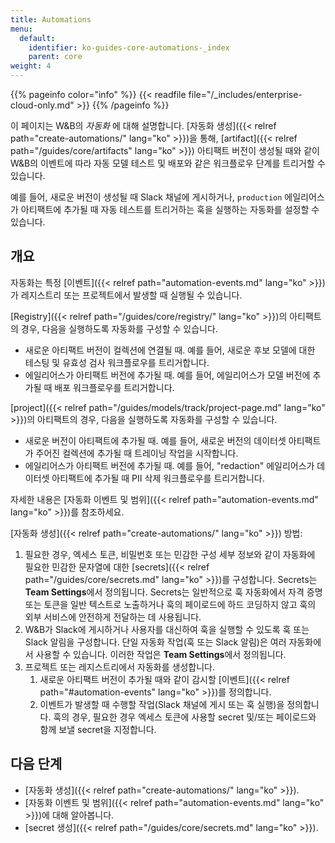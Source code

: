 ```yaml
---
title: Automations
menu:
  default:
    identifier: ko-guides-core-automations-_index
    parent: core
weight: 4
---
```


{{% pageinfo color="info" %}}
{{< readfile file="/_includes/enterprise-cloud-only.md" >}}
{{% /pageinfo %}}

이 페이지는 W&B의 _자동화_ 에 대해 설명합니다. [자동화 생성]({{< relref path="create-automations/" lang="ko" >}})을 통해, [artifact]({{< relref path="/guides/core/artifacts" lang="ko" >}}) 아티팩트 버전이 생성될 때와 같이 W&B의 이벤트에 따라 자동 모델 테스트 및 배포와 같은 워크플로우 단계를 트리거할 수 있습니다.

예를 들어, 새로운 버전이 생성될 때 Slack 채널에 게시하거나, `production` 에일리어스가 아티팩트에 추가될 때 자동 테스트를 트리거하는 훅을 실행하는 자동화를 설정할 수 있습니다.

## 개요
자동화는 특정 [이벤트]({{< relref path="automation-events.md" lang="ko" >}})가 레지스트리 또는 프로젝트에서 발생할 때 실행될 수 있습니다.

[Registry]({{< relref path="/guides/core/registry/" lang="ko" >}})의 아티팩트의 경우, 다음을 실행하도록 자동화를 구성할 수 있습니다.
- 새로운 아티팩트 버전이 컬렉션에 연결될 때. 예를 들어, 새로운 후보 모델에 대한 테스팅 및 유효성 검사 워크플로우를 트리거합니다.
- 에일리어스가 아티팩트 버전에 추가될 때. 예를 들어, 에일리어스가 모델 버전에 추가될 때 배포 워크플로우를 트리거합니다.

[project]({{< relref path="/guides/models/track/project-page.md" lang="ko" >}})의 아티팩트의 경우, 다음을 실행하도록 자동화를 구성할 수 있습니다.
- 새로운 버전이 아티팩트에 추가될 때. 예를 들어, 새로운 버전의 데이터셋 아티팩트가 주어진 컬렉션에 추가될 때 트레이닝 작업을 시작합니다.
- 에일리어스가 아티팩트 버전에 추가될 때. 예를 들어, "redaction" 에일리어스가 데이터셋 아티팩트에 추가될 때 PII 삭제 워크플로우를 트리거합니다.

자세한 내용은 [자동화 이벤트 및 범위]({{< relref path="automation-events.md" lang="ko" >}})를 참조하세요.

[자동화 생성]({{< relref path="create-automations/" lang="ko" >}}) 방법:

1. 필요한 경우, 엑세스 토큰, 비밀번호 또는 민감한 구성 세부 정보와 같이 자동화에 필요한 민감한 문자열에 대한 [secrets]({{< relref path="/guides/core/secrets.md" lang="ko" >}})를 구성합니다. Secrets는 **Team Settings**에서 정의됩니다. Secrets는 일반적으로 훅 자동화에서 자격 증명 또는 토큰을 일반 텍스트로 노출하거나 훅의 페이로드에 하드 코딩하지 않고 훅의 외부 서비스에 안전하게 전달하는 데 사용됩니다.
1. W&B가 Slack에 게시하거나 사용자를 대신하여 훅을 실행할 수 있도록 훅 또는 Slack 알림을 구성합니다. 단일 자동화 작업(훅 또는 Slack 알림)은 여러 자동화에서 사용할 수 있습니다. 이러한 작업은 **Team Settings**에서 정의됩니다.
1. 프로젝트 또는 레지스트리에서 자동화를 생성합니다.
    1. 새로운 아티팩트 버전이 추가될 때와 같이 감시할 [이벤트]({{< relref path="#automation-events" lang="ko" >}})를 정의합니다.
    1. 이벤트가 발생할 때 수행할 작업(Slack 채널에 게시 또는 훅 실행)을 정의합니다. 훅의 경우, 필요한 경우 엑세스 토큰에 사용할 secret 및/또는 페이로드와 함께 보낼 secret을 지정합니다.

## 다음 단계
- [자동화 생성]({{< relref path="create-automations/" lang="ko" >}}).
- [자동화 이벤트 및 범위]({{< relref path="automation-events.md" lang="ko" >}})에 대해 알아봅니다.
- [secret 생성]({{< relref path="/guides/core/secrets.md" lang="ko" >}}).
